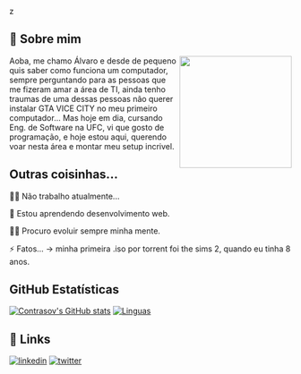   z
## 🚀 Sobre mim
<img align="right" width="200" src="https://media.tenor.com/NTcLs_Su1c8AAAAd/arthur-morgan-rdr2.gif" />


Aoba, me chamo Álvaro e desde de pequeno quis saber como funciona um computador, sempre perguntando para
as pessoas que me fizeram amar a área de TI, ainda tenho traumas de uma dessas pessoas não querer instalar 
GTA VICE CITY no meu primeiro computador... 
Mas hoje em dia, cursando Eng. de Software na UFC, vi que gosto de programação, e hoje estou aqui, querendo 
voar nesta área e montar meu setup incrivel.


## Outras coisinhas...
👩‍💻 Não trabalho atualmente...

🧠 Estou aprendendo desenvolvimento web.

👯‍♀️ Procuro evoluir sempre minha mente.

⚡️ Fatos... -> minha primeira .iso por torrent foi 
the sims 2, quando eu tinha 8 anos.

## **GitHub Estatísticas**

[![Contrasov's GitHub stats](https://github-readme-stats.vercel.app/api?username=contrasov)](https://github.com/contrasov/github-readme-stats)
[![Linguas](https://github-readme-stats.vercel.app/api/top-langs/?username=contrasov&layout=compact)](https://github.com/contrasov/github-readme-stats)





## 🔗 Links
[![linkedin](https://img.shields.io/badge/linkedin-0A66C2?style=for-the-badge&logo=linkedin&logoColor=white)](https://www.linkedin.com/in/%C3%A1lvaro-santos-669354203/)
[![twitter](https://img.shields.io/badge/twitter-1DA1F2?style=for-the-badge&logo=twitter&logoColor=white)](https://twitter.com/sleep_ze)
